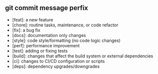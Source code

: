 ## git commit message perfix
- [feat]: a new feature
- [chore]: routine tasks, maintenance, or code refactor
- [fix]: a bug fix
- [docs]: documentation only changes
- [style]: code style/formatting (no code logic changes)
- [perf]: performance improvement
- [test]: adding or fixing tests
- [build]: changes that affect the build system or external dependencies
- [ci]: changes to CI/CD configuration or scripts
- [deps]: dependency upgrades/downgrades